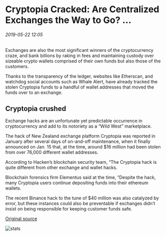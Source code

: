 # Cryptopia Cracked: Are Centralized Exchanges the Way to Go? ...

###### 2019-05-22 12:05

Exchanges are also the most significant winners of the cryptocurrency craze, and bank billions by raking in fees and maintaining custody over sizeable crypto wallets comprised of their own funds but also those of the customers.

Thanks to the transparency of the ledger, websites like Etherscan, and watchdog social accounts such as Whale Alert, have already tracked the stolen Cryptopia funds to a handful of wallet addresses that moved the funds over to an exchange.

## Cryptopia crushed

Exchange hacks are an unfortunate yet predictable occurrence in cryptocurrency and add to its notoriety as a “Wild West” marketplace.

The hack of New Zealand exchange platform Cryptopia was reported in January after several days of on-and-off maintenance, when it finally announced on Jan. 15 that, at the time, around $16 million had been stolen from over 76,000 different wallet addresses.

According to Hacken’s blockchain security team, “The Cryptopia hack is quite different from other exchange and wallet hacks.

Blockchain forensics firm Elementus said at the time, “Despite the hack, many Cryptopia users continue depositing funds into their ethereum wallets.

The recent Binance hack to the tune of $40 million was also catalyzed by error, but these instances could also be preventable if exchanges didn’t insist on being responsible for keeping customer funds safe.

[Original source](https://cointelegraph.com/news/cryptopia-cracked-are-centralized-exchanges-the-way-to-go)

![stats](https://c.statcounter.com/11760860/0/a89fa40b/1/ "stats")
